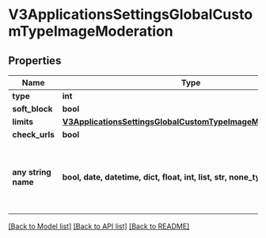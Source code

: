 # V3ApplicationsSettingsGlobalCustomTypeImageModeration


## Properties
Name | Type | Description | Notes
------------ | ------------- | ------------- | -------------
**type** | **int** |  | [optional] 
**soft_block** | **bool** |  | [optional] 
**limits** | [**V3ApplicationsSettingsGlobalCustomTypeImageModerationLimits**](V3ApplicationsSettingsGlobalCustomTypeImageModerationLimits.md) |  | [optional] 
**check_urls** | **bool** |  | [optional] 
**any string name** | **bool, date, datetime, dict, float, int, list, str, none_type** | any string name can be used but the value must be the correct type | [optional]

[[Back to Model list]](../README.md#documentation-for-models) [[Back to API list]](../README.md#documentation-for-api-endpoints) [[Back to README]](../README.md)


